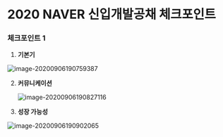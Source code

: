 # 2020 NAVER 신입개발공채 체크포인트

### 체크포인트 1

1. **기본기**

![image-20200906190759387](C:\Users\user\AppData\Roaming\Typora\typora-user-images\image-20200906190759387.png)

2. **커뮤니케이션**

   ![image-20200906190827116](C:\Users\user\AppData\Roaming\Typora\typora-user-images\image-20200906190827116.png)

3. **성장 가능성**

![image-20200906190902065](C:\Users\user\AppData\Roaming\Typora\typora-user-images\image-20200906190902065.png)

